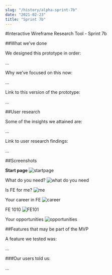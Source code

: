 ```yaml
---
slug: "/history/alpha-sprint-7b"
date: "2021-02-23"
title: "Sprint 7b"
---
```


#Interactive Wireframe Research Tool - Sprint 7b

##What we’ve done

We designed this prototype in order:

...

Why we’ve focused on this now:

...

Link to this version of the prototype: 

...

##User research

Some of the insights we attained are:

...

Link to user research findings:

...


##Screenshots 

**Start page**
![startpage](/images/sprint-5b/...)

What do you need?
![what do you need](/images/sprint-5b/...)

Is FE for me?
![me](/images/sprint-5b/...)

Your career in FE
![career](/images/sprint-5b/...)

FE 1010
![FE101](/images/sprint-5b/...)

Your opportunities
![opportunities](/images/sprint-5b/...)

##Features that may be part of the MVP

A feature we tested was:

...

###Our users told us:

...

